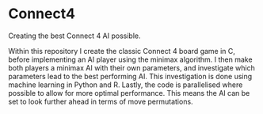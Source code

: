 # Connect4
Creating the best Connect 4 AI possible.

Within this repository I create the classic Connect 4 board game in C, before implementing an AI player using the minimax algorithm. I then make both players a minimax AI with their own parameters, and investigate which parameters lead to the best performing AI. This investigation is done using machine learning in Python and R. Lastly, the code is parallelised where possible to allow for more optimal performance. This means the AI can be set to look further ahead in terms of move permutations.
